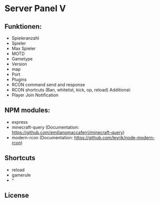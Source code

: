 # Server Panel V
## Funktionen:
 - Spieleranzahl
 - Spieler
 - Max Spieler
 - MOTD
 - Gametype
 - Version
 - map
 - Port
 - Plugins
 - RCON command send and response
 - RCON shortcuts (Ban, whitelist, kick, op, reload)
 Additional:
 - Player Join Notification
## NPM modules:
 - express
 - minecraft-query (Documentation: https://github.com/emilianomaccaferri/minecraft-query)
 - modern-rcon (Documentation: https://github.com/levrik/node-modern-rcon)
## Shortcuts
 - reload
 - gamerule
 - ^

 ## License